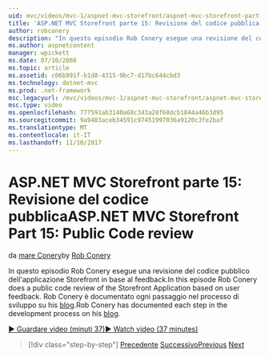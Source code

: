 ```yaml
---
uid: mvc/videos/mvc-1/aspnet-mvc-storefront/aspnet-mvc-storefront-part-15-public-code-review
title: 'ASP.NET MVC Storefront parte 15: Revisione del codice pubblica | Documenti Microsoft'
author: robconery
description: "In questo episodio Rob Conery esegue una revisione del codice pubblico dell'applicazione Storefront in base al feedback. Rob Conery è documentato ogni fase dello sviluppo..."
ms.author: aspnetcontent
manager: wpickett
ms.date: 07/10/2008
ms.topic: article
ms.assetid: c06b991f-b1d8-4315-9bc7-d17bc644cbd3
ms.technology: dotnet-mvc
ms.prod: .net-framework
msc.legacyurl: /mvc/videos/mvc-1/aspnet-mvc-storefront/aspnet-mvc-storefront-part-15-public-code-review
msc.type: video
ms.openlocfilehash: 777591ab3140a68c343a28f60dcb1844a46b3d95
ms.sourcegitcommit: 9a9483aceb34591c97451997036a9120c3fe2baf
ms.translationtype: MT
ms.contentlocale: it-IT
ms.lasthandoff: 11/10/2017
---
```

<a name="aspnet-mvc-storefront-part-15-public-code-review"></a><span data-ttu-id="7aa5d-104">ASP.NET MVC Storefront parte 15: Revisione del codice pubblica</span><span class="sxs-lookup"><span data-stu-id="7aa5d-104">ASP.NET MVC Storefront Part 15: Public Code review</span></span>
====================
<span data-ttu-id="7aa5d-105">da [mare Conery](https://github.com/robconery)</span><span class="sxs-lookup"><span data-stu-id="7aa5d-105">by [Rob Conery](https://github.com/robconery)</span></span>

<span data-ttu-id="7aa5d-106">In questo episodio Rob Conery esegue una revisione del codice pubblico dell'applicazione Storefront in base al feedback.</span><span class="sxs-lookup"><span data-stu-id="7aa5d-106">In this episode Rob Conery does a public code review of the Storefront Application based on user feedback.</span></span> <span data-ttu-id="7aa5d-107">Rob Conery è documentato ogni passaggio nel processo di sviluppo su his [blog](http://blog.wekeroad.com/mvc-storefront/mvcstore-part-15/).</span><span class="sxs-lookup"><span data-stu-id="7aa5d-107">Rob Conery has documented each step in the development process on his [blog](http://blog.wekeroad.com/mvc-storefront/mvcstore-part-15/).</span></span>

[<span data-ttu-id="7aa5d-108">&#9654; Guardare video (minuti 37)</span><span class="sxs-lookup"><span data-stu-id="7aa5d-108">&#9654; Watch video (37 minutes)</span></span>](https://channel9.msdn.com/Blogs/ASP-NET-Site-Videos/aspnet-mvc-storefront-part-15-public-code-review)

>[!div class="step-by-step"]
<span data-ttu-id="7aa5d-109">[Precedente](aspnet-mvc-storefront-part-14-rich-client-interaction.md)
[Successivo](aspnet-mvc-storefront-part-16-membership-redo-with-openid.md)</span><span class="sxs-lookup"><span data-stu-id="7aa5d-109">[Previous](aspnet-mvc-storefront-part-14-rich-client-interaction.md)
[Next](aspnet-mvc-storefront-part-16-membership-redo-with-openid.md)</span></span>
